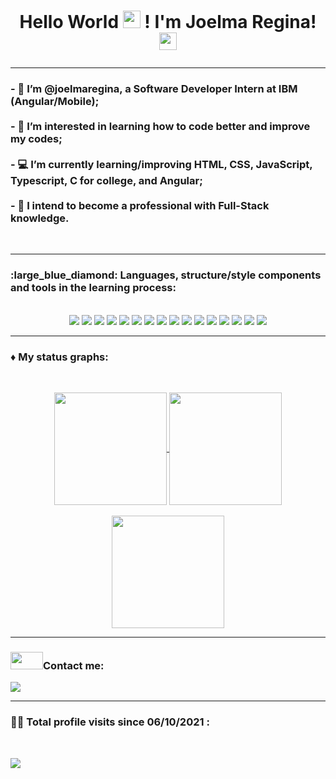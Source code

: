 <h1><p align="center"> Hello World <img src = "https://github.com/TheDudeThatCode/TheDudeThatCode/raw/master/Assets/Earth.gif" height="28" width="28" /> ! I'm Joelma Regina! <img src = "https://github.com/TheDudeThatCode/TheDudeThatCode/raw/master/Assets/Hi.gif" height="28" width="28" /> </center></h1></p>
<hr>
<h3>- 👋 I’m @joelmaregina, a Software Developer Intern at IBM (Angular/Mobile);<br><br>
- 👀 I’m interested in learning how to code better and improve my codes;<br><br>
- 💻 I’m currently learning/improving HTML, CSS, JavaScript, Typescript, C for college, and Angular;<br><br>
- 🚀 I intend to become a professional with Full-Stack knowledge. </h3><br>

<hr>

<h3> :large_blue_diamond: Languages, structure/style components and tools in the learning process: </h3> 
<p align="center">
<br>
<img src = "https://img.shields.io/badge/html5-%23E34F26.svg?style=for-the-badge&logo=html5&logoColor=white"/> 
<img src = "https://img.shields.io/badge/css3-%231572B6.svg?style=for-the-badge&logo=css3&logoColor=white"/>
<img src ="https://img.shields.io/badge/javascript-%23323330.svg?style=for-the-badge&logo=javascript&logoColor=%23F7DF1E"/>
<img src = "https://img.shields.io/badge/TypeScript-007ACC?style=for-the-badge&logo=typescript&logoColor=white"/>
<img src ="https://img.shields.io/badge/Angular-DD0031?style=for-the-badge&logo=angular&logoColor=white"/>
<img src ="https://img.shields.io/badge/java-%23ED8B00.svg?style=for-the-badge&logo=java&logoColor=white"/>
<img src ="https://img.shields.io/badge/git-%23F05033.svg?style=for-the-badge&logo=git&logoColor=white"/>
<img src ="https://img.shields.io/badge/github-%23121011.svg?style=for-the-badge&logo=github&logoColor=white"/>
<img src= "https://img.shields.io/badge/C-00599C?style=for-the-badge&logo=c&logoColor=white"/>
<img src ="https://img.shields.io/badge/c%23-%23239120.svg?style=for-the-badge&logo=c-sharp&logoColor=white"/>
<img src = "https://img.shields.io/badge/.NET-5C2D91?style=for-the-badge&logo=.net&logoColor=white"/>
<img src ="https://img.shields.io/badge/VisualStudioCode-0078d7.svg?style=for-the-badge&logo=visual-studio-code&logoColor=white"/>
<img src ="https://img.shields.io/badge/bootstrap-%23563D7C.svg?style=for-the-badge&logo=bootstrap&logoColor=white"/>
<img src ="https://img.shields.io/badge/jquery-%230769AD.svg?style=for-the-badge&logo=jquery&logoColor=white"/>
<img src ="https://img.shields.io/badge/figma-%23F24E1E.svg?style=for-the-badge&logo=figma&logoColor=white"/>
<img src ="https://img.shields.io/badge/Eclipse-2C2255?style=for-the-badge&logo=eclipse&logoColor=white" />
</p>

<hr>

<h3> ♦ My status graphs: </h3> <br>

<p align="center">
  <a href="https://github.com/anuraghazra/github-readme-stats">
    <img
      align="center"
         height="180"         
      src="https://github-readme-stats.vercel.app/api?username=joelmaregina&show_icons=true&theme=radical"
    />
  </a>
  <a href="https://github.com/anuraghazra/github-readme-stats">
    <img
      align="center"
      height="180"
      src="https://github-readme-stats.vercel.app/api/top-langs/?username=joelmaregina&langs_count=8&layout=compact&theme=radical"
    />
  </a><br><br>
   <a href="https://github.com/anuraghazra/github-readme-stats">
    <img
      align="center"
      height="180"
      src="https://github-readme-streak-stats.herokuapp.com/?user=joelmaregina&theme=radical"
    />
  </a>
</p>

<hr>

<h3> <img src = "https://github.com/TheDudeThatCode/TheDudeThatCode/raw/master/Assets/Handshake.gif" height= "28" width = "52" >Contact me:</h3>

 [<img src= "https://img.shields.io/badge/linkedin-%230077B5.svg?&style=for-the-badge&logo=linkedin&logoColor=white" />](https://www.linkedin.com/in/joelmaregina/)
 
 <hr>

<h3> 🕵️‍♀️ Total profile visits since 06/10/2021 :  </h3> <br>
   <p align="left"> 
     <img align="center" src="https://profile-counter.glitch.me/joelmaregina/count.svg" />
</p>

